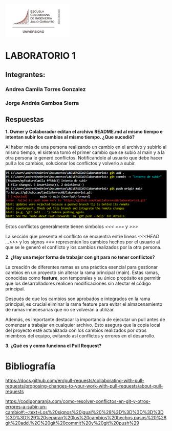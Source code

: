 <img src="logo_escuela.png" alt="Logo de la escuela de Ingeniería" width="200" >
<h1> LABORATORIO 1 </h1>
<h2> Integrantes: </h2>
<h3> Andrea Camila Torres Gonzalez  </h3>
<h3> Jorge Andrés Gamboa Sierra </h3>

## Respuestas
**1. Owner y Colaborador editan el archivo README.md al mismo tiempo e intentan subir los cambios al mismo tiempo. ¿Que sucedió?**

Al haber más de una persona realizando un cambio en el archivo y subirlo al mismo tiempo, el sistema tomó el primer cambio que se subió al main y a la otra persona le generó conflictos.
Notificandole al usuario que debe hacer pull a los cambios, solucionar los conflictos y volverlo a subir.

<img src="ejemplo1.png" alt="Logo de la escuela de Ingeniería" width="600" >

Estos conflictos generalmente tienen simbolos *<<<* *===* y *>>>* 

La sección que presenta el conflicto se encuentra entre lineas *<<<HEAD ...>>>* y los signos *===* representan los cambios hechos por el usuario al que se le generó el conflicto y los cambios
realizados por la otra persona.


**2. ¿Hay una mejor forma de trabajar con git para no tener conflictos?**

La creación de diferentes ramas es una práctica esencial para gestionar cambios en un proyecto sin alterar la rama principal (main). Estas ramas, conocidas como **feature**, son temporales y su único propósito es permitir que los desarrolladores realicen modificaciones sin afectar el código principal.

Después de que los cambios son aprobados e integrados en la rama principal, es crucial eliminar la rama feature para evitar el almacenamiento de ramas innecesarias que no se volverán a utilizar.

Además, es importante destacar la importancia de ejecutar un pull antes de comenzar a trabajar en cualquier archivo. Esto asegura que la copia local del proyecto esté actualizada con los cambios realizados por otros miembros del equipo, evitando así conflictos y errores en el desarrollo.

**3. ¿Qué es y como funciona el Pull Request?**



# Bibliografía
https://docs.github.com/en/pull-requests/collaborating-with-pull-requests/proposing-changes-to-your-work-with-pull-requests/about-pull-requests

https://codigonaranja.com/como-resolver-conflictos-en-git-y-otros-errores-a-subir-un-cambio#:~:text=Los%20signos%20igual%20%28%3D%3D%3D%3D%3D%3D%3D%29%20separan%20los%20cambios%20hechos,pasos%20%28git%20add.%2C%20git%20commit%20y%20git%20push%29
